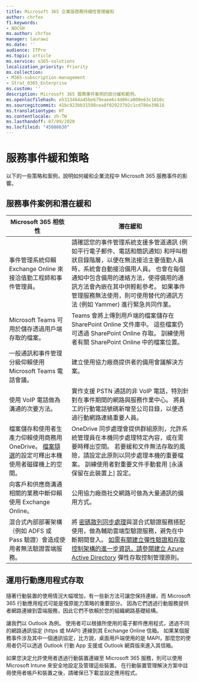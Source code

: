 ```yaml
---
title: Microsoft 365 企業版商務持續性管理緩和
author: chrfox
f1.keywords:
- NOCSH
ms.author: chrfox
manager: laurawi
ms.date: ''
audience: ITPro
ms.topic: article
ms.service: o365-solutions
localization_priority: Priority
ms.collection:
- M365-subscription-management
- Strat_O365_Enterprise
ms.custom: ''
description: Microsoft 365 服務事件案例的部分緩和範例。
ms.openlocfilehash: e5313464a45be679eaee6c4d06ca000e63c1010c
ms.sourcegitcommit: 41bc923bb31598cea8f02923792c1cd786e39616
ms.translationtype: HT
ms.contentlocale: zh-TW
ms.lasthandoff: 07/09/2020
ms.locfileid: "45086630"
---
```

# <a name="service-incident-mitigation-strategies"></a>服務事件緩和策略

以下的一些策略和案例，說明如何緩和企業流程中 Microsoft 365 服務事件的影響。

## <a name="service-incident-scenarios-and-potential-mitigations"></a>服務事件案例和潛在緩和

|Microsoft 365 相依性|潛在緩和|
|---------|---------|
|事件管理系統仰賴 Exchange Online 來接洽值勤工程師和事件管理員。|請確認您的事件管理系統支援多管道通訊 (例如平行電子郵件、電話和簡訊通知) 和呼叫樹狀目錄階層，以便在無法接洽主要值勤人員時，系統會自動接洽備用人員。 也會在每個通知中包含備用的連絡方法，使得備用的通訊方法會內嵌在其中供輕鬆參考。 如果事件管理服務無法使用，則可使用替代的通訊方法 (例如 Yammer) 進行緊急共同作業。|
|Microsoft Teams 可用於儲存透過用戶端存取的檔案。|Teams 會將上傳到用戶端的檔案儲存在 SharePoint Online 文件庫中。 這些檔案仍可透過 SharePoint Online 存取。 訓練使用者有關 SharePoint Online 中的檔案位置。|
|一般通訊和事件管理分級仰賴使用 Microsoft Teams 電話會議。|建立使用協力廠商提供者的備用會議解決方案。|
|使用 VoIP 電話做為溝通的次要方法。|實作支援 PSTN 通話的非 VoIP 電話，特別針對在事件期間的網路與服務作業中心。 將員工的行動電話號碼新增至公司目錄，以便透過行動網路連絡重要人員。|
|檔案儲存和使用者生產力仰賴使用商務用 OneDrive。 [檔案隨選](https://techcommunity.microsoft.com/t5/Microsoft-OneDrive-Blog/OneDrive-Files-On-Demand-For-The-Enterprise/ba-p/117234)的設定可釋出本機使用者磁碟機上的空間。|OneDrive 同步處理會提供群組原則，允許系統管理員在本機同步處理特定內容，或在需要時釋出空間。 若要緩和文件無法存取的風險，請設定此原則以同步處理本機的重要檔案。 訓練使用者對重要文件手動套用 [永遠保留在此裝置上] 設定。|
|向客戶和供應商溝通相關的業務中斷仰賴使用 Exchange Online。|公用協力廠商社交網路可做為大量通訊的備用方式。
|混合式內部部署架構（例如 ADFS 或 Pass 驗證）會造成使用者無法驗證雲端服務。|將 [密碼散列同步處理](https://docs.microsoft.com/azure/active-directory/authentication/concept-resilient-controls#deploy-password-hash-sync-even-if-you-are-federated-or-use-pass-through-authentication)與混合式驗證服務搭配使用，做為輔助雲端型驗證服務，避免在中斷期間登入。 [如需有關建立彈性驗證和存取控制架構的進一步資訊，請參閱建立 Azure Active Directory](https://docs.microsoft.com/azure/active-directory/authentication/concept-resilient-controls) 彈性存取控制管理原則。|  

## <a name="leveraging-mobile-app-access"></a>運用行動應用程式存取

隨著行動裝置的使用情況大幅增加，有一些新方法可讓您保持連線，而 Microsoft 365 行動應用程式可能是復原能力策略的重要部分。 因為它們透過行動服務提供者網路連線到雲端服務，因此它們不依賴於您的組織網路基礎結構。

讓我們以 Outlook 為例。 使用者可以根據所使用的電子郵件應用程式，透過不同的網路通訊協定 (https 或 MAPI) 連線到其 Exchange Online 信箱。 如果某個服務事件涉及其中一個通訊協定，比方說，桌面用戶端使用的是 MAPI，那麼您的使用者仍可以透過 Outlook 行動 App 支援或 Outlook 網頁版來進入其信箱。
  
如果您決定允許使用者透過行動裝置連線至 Microsoft 365 服務，則可以使用 Microsoft Intune 來安全地設定及管理這些裝置。 在行動裝置管理解決方案中註冊使用者帳戶和裝置之後，請確保已下載並設定應用程式。
